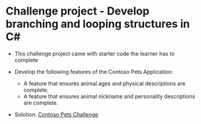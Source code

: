 # Challenge project - Develop branching and looping structures in C#

- This challenge project came with starter code the learner has to complete
- Develop the following features of the Contoso Pets Application:
    - A feature that ensures animal ages and physical descriptions are complete.
    - A feature that ensures animal nickname and personality descriptions are complete.

- Solution: [Contoso Pets Challenge](./solutions/contoso_pets_challenge/Program.cs)